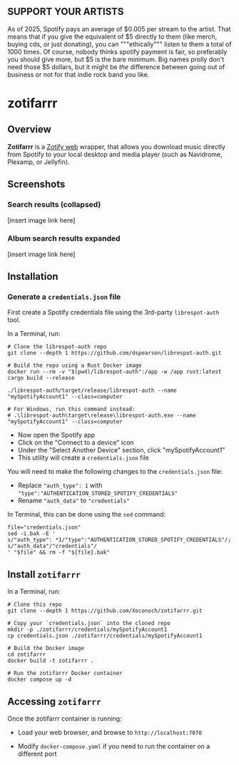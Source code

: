 ## SUPPORT YOUR ARTISTS

As of 2025, Spotify pays an average of $0.005 per stream to the artist. That means that if you give the equivalent of $5 directly to them (like merch, buying cds, or just donating), you can """ethically""" listen to them a total of 1000 times. Of course, nobody thinks spotify payment is fair, so preferably you should give more, but $5 is the bare minimum. Big names prolly don't need those $5 dollars, but it might be _the_ difference between going out of business or not for that indie rock band you like.

# zotifarrr

## Overview

**Zotifarrr** is a [Zotify web](https://github.com/zotify-dev/zotify) wrapper, that allows you download music directly from Spotify to your local desktop and media player (such as Navidrome, Plexamp, or Jellyfin).

## Screenshots

### Search results (collapsed)

[insert image link here]

### Album search results expanded

[insert image link here]

## Installation

### Generate a `credentials.json` file

First create a Spotify credentials file using the 3rd-party `librespot-auth` tool.

In a Terminal, run:

```shell
# Clone the librespot-auth repo
git clone --depth 1 https://github.com/dspearson/librespot-auth.git

# Build the repo using a Rust Docker image
docker run --rm -v "$(pwd)/librespot-auth":/app -w /app rust:latest cargo build --release

./librespot-auth/target/release/librespot-auth --name "mySpotifyAccount1" --class=computer

# For Windows, run this command instead:
# .\librespot-auth\target\release\librespot-auth.exe --name "mySpotifyAccount1" --class=computer
```

- Now open the Spotify app
- Click on the "Connect to a device" icon
- Under the "Select Another Device" section, click "mySpotifyAccount1"
- This utility will create a `credentials.json` file

You will need to make the following changes to the `credentials.json` file:

- Replace `"auth_type": 1` with `"type":"AUTHENTICATION_STORED_SPOTIFY_CREDENTIALS"`
- Rename `"auth_data"` to `"credentials"` 

In Terminal, this can be done using the `sed` command:

```shell
file="credentials.json"
sed -i.bak -E '
s/"auth_type": *1/"type":"AUTHENTICATION_STORED_SPOTIFY_CREDENTIALS"/;
s/"auth_data"/"credentials"/
' "$file" && rm -f "${file}.bak"
```

## Install `zotifarrr`

In a Terminal, run:

```shell
# Clone this repo
git clone --depth 1 https://github.com/Xoconoch/zotifarrr.git

# Copy your `credentials.json` into the cloned repo
mkdir -p ./zotifarrr/credentials/mySpotifyAccount1
cp credentials.json ./zotifarrr/credentials/mySpotifyAccount1

# Build the Docker image
cd zotifarrr
docker build -t zotifarrr .

# Run the zotifarrr Docker container
docker compose up -d
```

## Accessing `zotifarrr`

Once the zotifarrr container is running:

- Load your web browser, and browse to `http://localhost:7070`

- Modify `docker-compose.yaml` if you need to run the container on a different port
